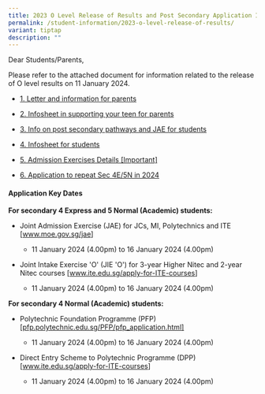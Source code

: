 ```yaml
---
title: 2023 O Level Release of Results and Post Secondary Application Information
permalink: /student-information/2023-o-level-release-of-results/
variant: tiptap
description: ""
---
```

<p>Dear Students/Parents,</p><p>Please refer to the attached document for information related to the release of O level results on 11 January 2024.</p><ul data-tight="true" class="tight"><li><p><a href="/files/Annoucements Attachments/Website___1__Letter_and_information_for_parents.pdf" rel="noopener noreferrer nofollow" target="_blank">1. Letter and information for parents</a></p></li><li><p><a href="/files/Annoucements Attachments/Website___2__Infosheet_in_supoorting_your_teen_for_parents.pdf" rel="noopener noreferrer nofollow" target="_blank">2. Infosheet in supporting your teen for parents</a></p></li><li><p><a href="/files/Annoucements Attachments/Website___3__Info_on_post_seondary_pathways_and_JAE_for_students.pdf" rel="noopener noreferrer nofollow" target="_blank">3. Info on post secondary pathways and JAE for students</a></p></li><li><p><a href="/files/Annoucements Attachments/Website___4__Infosheet_for_students.pdf" rel="noopener noreferrer nofollow" target="_blank">4. Infosheet for students</a></p></li><li><p><a href="/files/Annoucements Attachments/Website___5___Impt__Admission_Exericses_Details_and_Deadlines.pdf" rel="noopener noreferrer nofollow" target="_blank">5. Admission Exercises Details [Important]</a></p></li><li><p><a href="/files/Annoucements Attachments/Website___6__Application_to_repeat_Sec_4E5N_in_2024.pdf" rel="noopener noreferrer nofollow" target="_blank">6. Application to repeat Sec 4E/5N in 2024</a></p></li></ul><p></p><h4>Application Key Dates</h4><p><strong>For secondary 4 Express and 5 Normal (Academic) students:</strong></p><ul data-tight="true" class="tight"><li><p>Joint Admission Exercise (JAE) for JCs, MI, Polytechnics and ITE [<a href="http://www.moe.gov.sg/jae" rel="noopener noreferrer nofollow" target="_blank">www.moe.gov.sg/jae</a>]</p><ul data-tight="true" class="tight"><li><p>11 January 2024 (4.00pm) to 16 January 2024 (4.00pm)</p></li></ul></li><li><p>Joint Intake Exercise 'O' (JIE 'O') for 3-year Higher Nitec and 2-year Nitec courses [<a href="https://www.ite.edu.sg/apply-for-ITE-courses" rel="noopener noreferrer nofollow" target="_blank">www.ite.edu.sg/apply-for-ITE-courses</a>]</p><ul data-tight="true" class="tight"><li><p>11 January 2024 (4.00pm) to 16 January 2024 (4.00pm)</p></li></ul></li></ul><p></p><p><strong>For secondary 4 Normal (Academic) students:</strong></p><ul data-tight="true" class="tight"><li><p>Polytechnic Foundation Programme (PFP) [<a href="https://pfp.polytechnic.edu.sg/PFP/pfp_application.html" rel="noopener noreferrer nofollow" target="_blank">pfp.polytechnic.edu.sg/PFP/pfp_application.html]</a></p><ul data-tight="true" class="tight"><li><p>11 January 2024 (4.00pm) to 16 January 2024 (4.00pm)</p></li></ul></li><li><p>Direct Entry Scheme to Polytechnic Programme (DPP) [<a href="https://www.ite.edu.sg/apply-for-ITE-courses" rel="noopener noreferrer nofollow" target="_blank">www.ite.edu.sg/apply-for-ITE-courses</a>]</p><ul data-tight="true" class="tight"><li><p>11 January 2024 (4.00pm) to 16 January 2024 (4.00pm)</p></li></ul></li></ul><p></p>